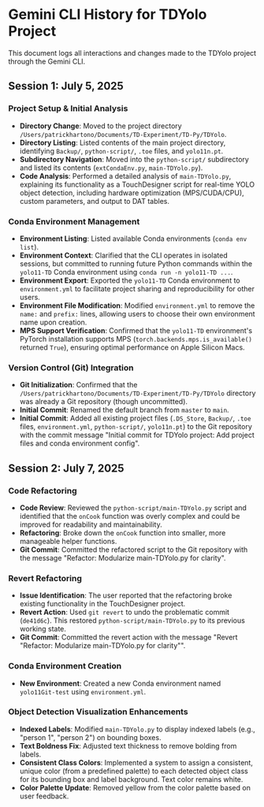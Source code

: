 # Gemini CLI History for TDYolo Project

This document logs all interactions and changes made to the TDYolo project through the Gemini CLI.

## Session 1: July 5, 2025

### Project Setup & Initial Analysis
- **Directory Change**: Moved to the project directory `/Users/patrickhartono/Documents/TD-Experiment/TD-Py/TDYolo`.
- **Directory Listing**: Listed contents of the main project directory, identifying `Backup/`, `python-script/`, `.toe` files, and `yolo11n.pt`.
- **Subdirectory Navigation**: Moved into the `python-script/` subdirectory and listed its contents (`extCondaEnv.py`, `main-TDYolo.py`).
- **Code Analysis**: Performed a detailed analysis of `main-TDYolo.py`, explaining its functionality as a TouchDesigner script for real-time YOLO object detection, including hardware optimization (MPS/CUDA/CPU), custom parameters, and output to DAT tables.

### Conda Environment Management
- **Environment Listing**: Listed available Conda environments (`conda env list`).
- **Environment Context**: Clarified that the CLI operates in isolated sessions, but committed to running future Python commands within the `yolo11-TD` Conda environment using `conda run -n yolo11-TD ...`.
- **Environment Export**: Exported the `yolo11-TD` Conda environment to `environment.yml` to facilitate project sharing and reproducibility for other users.
- **Environment File Modification**: Modified `environment.yml` to remove the `name:` and `prefix:` lines, allowing users to choose their own environment name upon creation.
- **MPS Support Verification**: Confirmed that the `yolo11-TD` environment's PyTorch installation supports MPS (`torch.backends.mps.is_available()` returned `True`), ensuring optimal performance on Apple Silicon Macs.

### Version Control (Git) Integration
- **Git Initialization**: Confirmed that the `/Users/patrickhartono/Documents/TD-Experiment/TD-Py/TDYolo` directory was already a Git repository (though uncommitted).
- **Initial Commit**: Renamed the default branch from `master` to `main`.
- **Initial Commit**: Added all existing project files (`.DS_Store`, `Backup/`, `.toe` files, `environment.yml`, `python-script/`, `yolo11n.pt`) to the Git repository with the commit message "Initial commit for TDYolo project: Add project files and conda environment config".

## Session 2: July 7, 2025

### Code Refactoring
- **Code Review**: Reviewed the `python-script/main-TDYolo.py` script and identified that the `onCook` function was overly complex and could be improved for readability and maintainability.
- **Refactoring**: Broke down the `onCook` function into smaller, more manageable helper functions.
- **Git Commit**: Committed the refactored script to the Git repository with the message "Refactor: Modularize main-TDYolo.py for clarity".

### Revert Refactoring
- **Issue Identification**: The user reported that the refactoring broke existing functionality in the TouchDesigner project.
- **Revert Action**: Used `git revert` to undo the problematic commit (`de41d6c`). This restored `python-script/main-TDYolo.py` to its previous working state.
- **Git Commit**: Committed the revert action with the message "Revert \"Refactor: Modularize main-TDYolo.py for clarity\"".

### Conda Environment Creation
- **New Environment**: Created a new Conda environment named `yolo11Git-test` using `environment.yml`.

### Object Detection Visualization Enhancements
- **Indexed Labels**: Modified `main-TDYolo.py` to display indexed labels (e.g., "person 1", "person 2") on bounding boxes.
- **Text Boldness Fix**: Adjusted text thickness to remove bolding from labels.
- **Consistent Class Colors**: Implemented a system to assign a consistent, unique color (from a predefined palette) to each detected object class for its bounding box and label background. Text color remains white.
- **Color Palette Update**: Removed yellow from the color palette based on user feedback.
